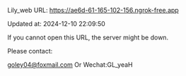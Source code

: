 Lily_web URL: https://ae6d-61-165-102-156.ngrok-free.app

Updated at: 2024-12-10 22:09:50

If you cannot open this URL, the server might be down.

Please contact: 

goley04@foxmail.com Or Wechat:GL_yeaH